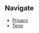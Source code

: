 ## Navigate

* [Privacy](http://movie360.github.io/docs/privacy)
* [Term](https://movie360.github.io/docs/term)



